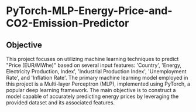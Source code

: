 # PyTorch-MLP-Energy-Price-and-CO2-Emission-Predictor

## Objective
This project focuses on utilizing machine learning techniques to predict "Price (EUR/MWhe)" based on several input features: 'Country', 'Energy, Electricity Production, Index', 'Industrial Production Index', 'Unemployment Rate', and 'Inflation Rate'. The primary machine learning model employed in this project is a Multi-layer Perceptron (MLP), implemented using PyTorch, a popular deep learning framework. The main objective is to construct a model capable of accurately predicting energy prices by leveraging the provided dataset and its associated features.

